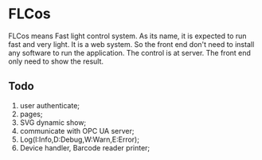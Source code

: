 # FLCos
FLCos means Fast light control system.
As its name, it is expected to run fast and very light.
It is a web system. So the front end don't need to install any software to run the application.
The control is at server. The front end only need to show the result.


## Todo  
1. user authenticate;
2. pages;
3. SVG dynamic show;
4. communicate with OPC UA server;
5. Log(I:Info,D:Debug,W:Warn,E:Error);
6. Device handler, Barcode reader printer;
